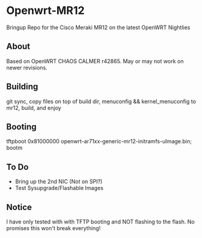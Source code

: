Openwrt-MR12
============

Bringup Repo for the Cisco Meraki MR12 on the latest OpenWRT Nightlies


About
-----
Based on OpenWRT CHAOS CALMER r42865. May or may not work on newer revisions.

Building
--------
git sync, copy files on top of build dir, menuconfig && kernel_menuconfig to mr12, build, and enjoy

Booting
-------
tftpboot 0x81000000 openwrt-ar71xx-generic-mr12-initramfs-uImage.bin; bootm

To Do
-----
* Bring up the 2nd NIC (Not on SPI?)
* Test Sysupgrade/Flashable Images

Notice
------
I have only tested with with TFTP booting and NOT flashing to the flash. No promises this won't break everything!